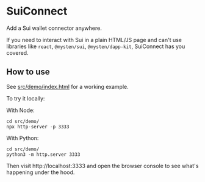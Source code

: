 # SuiConnect

Add a Sui wallet connector anywhere.

If you need to interact with Sui in a plain HTML/JS page and can't use libraries like `react`, `@mysten/sui`, `@mysten/dapp-kit`, SuiConnect has you covered.

## How to use

See [src/demo/index.html](./src/demo/index.html) for a working example.

To try it locally:

With Node:
```
cd src/demo/
npx http-server -p 3333
```

With Python:
```
cd src/demo/
python3 -m http.server 3333
```

Then visit http://localhost:3333 and open the browser console to see what's happening under the hood.
